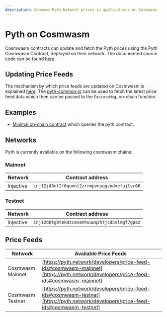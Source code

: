 ```yaml
---
description: Consume Pyth Network prices in applications on Cosmwasm
---
```


# Pyth on Cosmwasm

Cosmwasm contracts can update and fetch the Pyth prices using the Pyth Cosmwasm Contract, deployed on their network. The documented source code can be found [here](https://github.com/pyth-network/pyth-crosschain/tree/main/target_chains/cosmwasm/contracts/pyth).

## Updating Price Feeds

The mechanism by which price feeds are updated on Cosmwasm is explained [here](./pythnet-price-feeds.md). The [pyth-common-js](https://github.com/pyth-network/pyth-crosschain/tree/main/target_chains/cosmwasm/sdk/js) can be used to fetch the latest price feed data which then can be passed to the `ExecuteMsg`, on-chain function.

## Examples
- [Minimal on-chain contract](https://github.com/pyth-network/pyth-crosschain/blob/main/target_chains/cosmwasm/examples/cw-contract) which queries the pyth contract. 

## Networks

Pyth is currently available on the following cosmwasm chains: 
### Mainnet
| Network   | Contract address                             |
| --------- | -------------------------------------------- |
| Injective | `inj12j43nf2f0qumnt2zrrmpvnsqgzndxefujlvr08` |

### Testnet
| Network   | Contract address                             |
| --------- | -------------------------------------------- |
| Injective | `inj1z60tg0tekdzcasenhuuwq3htjcd5slmgf7gpez` |

## Price Feeds

| Network | Available Price Feeds                                             |
| -------------- | -----------------------------------------------------------|
| Cosmwasm Mainnet  |[https://pyth.network/developers/price-feed-ids#cosmwasm-mainnet](https://pyth.network/developers/price-feed-ids#cosmwasm-mainnet)|
| Cosmwasm Testnet  |[https://pyth.network/developers/price-feed-ids#cosmwasm-testnet](https://pyth.network/developers/price-feed-ids#cosmwasm-testnet)|